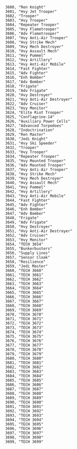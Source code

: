 ﻿```text
3600, "Ren Knight"
3601, "Hvy Jet Trooper"
3602, "Trooper"
3603, "Hvy Trooper"
3604, "Repeater Trooper"
3605, "Hvy Flametrooper"
3606, "Adv Flametrooper"
3607, "Hvy Anti-Air Trooper"
3608, "Hvy Strike Mech"
3609, "Hvy Mech Destroyer"
3610, "Hvy Assault Mech"
3611, "Hvy Pummel"
3612, "Hvy Artillery"
3613, "Hvy Anti-Air Mobile"
3614, "Fast Fighter"
3615, "Adv Fighter"
3616, "Enh Bomber"
3617, "Adv Bomber"
3618, "Frigate"
3619, "Adv Frigate"
3620, "Hvy Destroyer"
3621, "Hvy Anti-Air Destroyer"
3622, "Adv Cruiser"
3623, "Hvy Monitor"
3624, "Elite Riot Trooper"
3625, "Conflagrine-14"
3626, "Auxiliary Power Cells"
3627, "Advanced Torpedoes"
3628, "Indoctrination"
3629, "Ren Master"
3630, "Jedi Knight"
3631, "Hvy Ski Speeder"
3632, "Trooper"
3633, "Hvy Trooper"
3634, "Repeater Trooper"
3635, "Hvy Mounted Trooper"
3636, "Adv Mounted Trooper"
3637, "Hvy Anti-Air Trooper"
3638, "Hvy Strike Mech"
3639, "Hvy Mech Destroyer"
3640, "Hvy Assault Mech"
3641, "Hvy Pummel"
3642, "Hvy Artillery"
3643, "Hvy Anti-Air Mobile"
3644, "Fast Fighter"
3645, "Adv Fighter"
3646, "Enh Bomber"
3647, "Adv Bomber"
3648, "Frigate"
3649, "Adv Frigate"
3650, "Hvy Destroyer"
3651, "Hvy Anti-Air Destroyer"
3652, "Adv Cruiser"
3653, "Hvy Monitor"
3654, "TECH 3654"
3655, "Bunkerbusters"
3656, "Supply Lines"
3657, "Sensor Cloak"
3658, "Resilience"
3659, "Jedi Master"
3660, "TECH 3660"
3661, "TECH 3661"
3662, "TECH 3662"
3663, "TECH 3663"
3664, "TECH 3664"
3665, "TECH 3665"
3666, "TECH 3666"
3667, "TECH 3667"
3668, "TECH 3668"
3669, "TECH 3669"
3670, "TECH 3670"
3671, "TECH 3671"
3672, "TECH 3672"
3673, "TECH 3673"
3674, "TECH 3674"
3675, "TECH 3675"
3676, "TECH 3676"
3677, "TECH 3677"
3678, "TECH 3678"
3679, "TECH 3679"
3680, "TECH 3680"
3681, "TECH 3681"
3682, "TECH 3682"
3683, "TECH 3683"
3684, "TECH 3684"
3685, "TECH 3685"
3686, "TECH 3686"
3687, "TECH 3687"
3688, "TECH 3688"
3689, "TECH 3689"
3690, "TECH 3690"
3691, "TECH 3691"
3692, "TECH 3692"
3693, "TECH 3693"
3694, "TECH 3694"
3695, "TECH 3695"
3696, "TECH 3696"
3697, "TECH 3697"
3698, "TECH 3698"
3699, "TECH 3699"
```